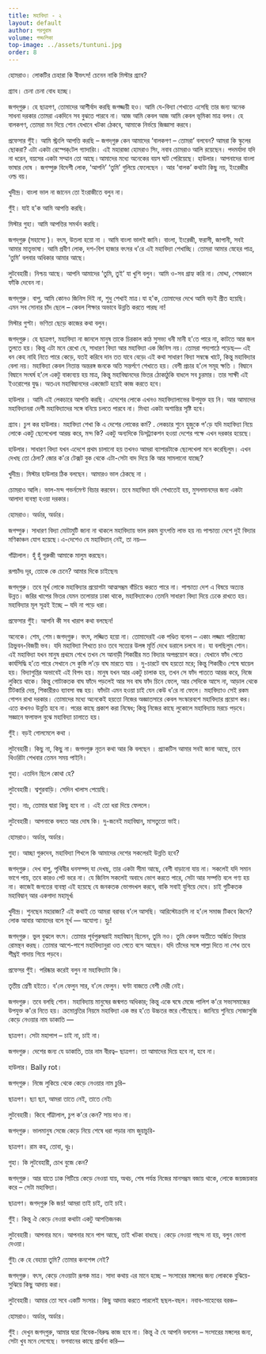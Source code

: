 ```yaml
---
title: মহাবিদ্যা - ২
layout: default
author: পরশুরাম
volume: গড্ডলিকা
top-image: ../assets/tuntuni.jpg
order: 8
---
```


হোমরাও। লোকটির চেহারা কি বীভৎস! চেনেন নাকি মিস্টার গ্র্যাব? 

গ্র্যাব। চেনা চেনা বোধ হচ্ছে। 

জগদ্‌গুরু। হে ছাত্রগণ, তোমাদের আশীর্বাদ করছি জগজ্জয়ী হও। আমি যে-বিদ্যা শেখাতে এসেছি তার জন্য অনেক সাধনা দরকার তোমরা একদিনে সব বুঝতে পারবে না। আজ আমি কেবল আজ আমি কেবল ভূমিকা মাত্র বলব। হে বালকগণ, তোমরা মন দিয়ে শোন যেখানে খটকা ঠেকবে, আমাকে নির্ভয়ে জিজ্ঞাসা করবে। 

প্রফেসার গুঁই। আমি স্ট্রংলি আপত্তি করছি – জগদ্‌গুরু কেন আমাদের ‘বালকগণ – তোমরা’ বলবেন? আমরা কি স্কুলের ছোকরা? এটা একটা রেস্পেক্‌টেল গ্যাদারিং। এই মহারাজা হোমরাও সিং, নবাব চোমরাও আলি রয়েছেন। পদমর্যাদা যদি না ধরেন, বয়সের একটা সম্মান তো আছে ৷ আমাদের মধ্যে অনেকের বয়স ঘাট পেরিয়েছে। 
হাউলার। আপনাদের বাংলা ভাষার দোষ । জগদ্গুরু বিদেশী লোক, ‘আপনি’ ‘তুমি’ গুলিয়ে ফেলেছেন । আর ‘বালক’ কথাটা কিছু নয়, ইংরেজীর ওল্ড বয়। 

খুদীন্দ্র। বাংলা ভাল না জানেন তো ইংরাজীতে বলুন না।
 
গুঁই। যাই হ'ক আমি আপত্তি করছি। 

মিস্টার গুহা। আমি আপত্তির সমর্থন করছি। 

জগদ্‌গুরু (সহাস্যে )। বৎস, উতলা হয়ো না । আমি বাংলা ভালই জানি। বাংলা, ইংরেজী, ফরাসী, জাপানী, সবই আমার মাতৃভাষা। আমি প্রবীণ লোক, দশ-বিশ হাজার বৎসর ধ'রে এই মহাবিদ্যা শেখাচ্ছি। তোমরা আমার স্নেহের পাত্র, ‘তুমি’ বলবার অধিকার আমার আছে।
 
লুটবেহারী। নিশ্চয় আছে। আপনি আমাদের ‘তুমি, তুই’ যা খুশি বলুন। আমি ও-সব গ্রাহ্য করি না। মোদ্দা, শেষকালে ফাঁকি দেবেন না।
 
জগদ্‌গুরু। বাপু, আমি কোনও জিনিস দিই না, শুধু শেখাই মাত্র ৷ যা হ'ক, তোমাদের দেখে আমি বড়ই প্রীত হয়েছি। এমন সব সোনার চাঁদ ছেলে – কেবল শিক্ষার অভাবে উন্নতি করতে পারছ না! 

মিস্টার গুপ্টা। ভণিতা ছেড়ে কাজের কথা বলুন। 

জগদ্‌গুরু। হে ছাত্রগণ, মহাবিদ্যা না জানলে মানুষ তাকে চিরকাল কাঠ 
সুসভ্য ধনী মানী হ'তে পারে না, কাটতে আর জল তুলতে হয়। কিন্তু এটা মনে রেখো যে, সাধারণ বিদ্যা আর মহাবিদ্যা এক জিনিস নয়। তোমরা পদ্যপাঠে পড়েছ— 
এই ধন কেহ নাহি নিতে পারে কেড়ে, 
যতই করিবে দান তত যাবে বেড়ে৷
এই কথা সাধারণ বিদ্যা সম্বন্ধে খাটে, কিন্তু মহাবিদ্যার বেলা নয়। মহাবিদ্যা কেবল নিতান্ত অন্তরঙ্গ জনকে অতি সন্তর্পণে শেখাতে হয়। বেশী প্রচার হ'লে সমূহ ক্ষতি । বিদ্বানে বিদ্বানে সংঘর্ষ হ'লে একটু বাক্যব্যয় হয় মাত্র, কিন্তু মহাবিদ্বানদের ভিতর ঠোকাঠুকি বাধলে সব চুরমার। তার সাক্ষী এই ইওরোপের যুদ্ধ। অতএব মহাবিদ্বানদের একজোট হয়েই কাজ করতে হবে। 

হাউলার । আমি এই লেকচারে আপত্তি করছি। এদেশের লোকে এখনও মহাবিদ্যালাভের উপযুক্ত হয় নি। আর আমাদের মহাবিদ্যানরা দেশী মহাবিদ্যাদের সঙ্গে বনিয়ে চলতে পারবে না। মিথ্যা একটা অশান্তির সৃষ্টি হবে। 

গ্র্যাব। চুপ কর হাউলার। মহাবিদ্যা শেখা কি এ দেশের লোকের কর্ম? . লেকচার শুনে হুজুকে প'ড়ে যদি মহাবিদ্যা নিয়ে লোকে একটু ছেলেখেলা আরম্ভ করে, মন্দ কি? একটু অন্যদিকে ডিস্‌ট্র্যাকশন হওয়া দেশের পক্ষে এখন দরকার হয়েছে। 

হাউলার। সাধারণ বিদ্যা যখন এদেশে প্রথম চালানো হয় তখনও আমরা ব্যাপারটাকে ছেলেখেলা মনে করেছিলুম। এখন দেখছ তো ঠেলা? জোর ক'রে টেক্সট বুক থেকে এটা-সেটা বাদ দিয়ে কি আর সামলানো যাচ্ছে? 

খুদীন্দ্র। মিস্টার হাউলার ঠিক বলছেন। আমারও ভাল ঠেকছে না । 

চোমরাও আলি। ভাল-মন্দ গভর্নমেণ্ট বিচার করবেন। তবে মহাবিদ্যা যদি শেখাতেই হয়, মুসলমানদের জন্য একটা আলাদা ব্যবস্থা হওয়া দরকার।
 
হোমরাও। অর্ডার, অর্ডার। 

জগদ্গুরু। সাধারণ বিদ্যা মোটামুটি জানা না থাকলে মহাবিদ্যায় ভাল রকম ব্যুৎপত্তি লাভ হয় না৷ পাশ্চাত্ত্য দেশে দুই বিদ্যার মণিকাঞ্চন যোগ হয়েছে ৷ এ-দেশেও যে মহাবিদ্যান্ নেই, তা নয়— 
 
গাঁট্টালাল। হুঁ হুঁ গুরুজী আমাকে মালুম করছেন। 

রূপচাঁদ৷ দূর, তোকে কে চেনে? আমার দিকে চাইছেন৷ 

জগদ্‌গুরু। তবে মূর্খ লোকে মহাবিদ্যার প্রয়োগটা আত্মসম্ভ্রম বাঁচিয়ে করতে পারে না। পাশ্চাত্য দেশ এ বিষয়ে অত্যন্ত উন্নত। জরির খাপের ভিতর যেমন তলোয়ার ঢাকা থাকে, মহাবিদ্যাকেও তেমনি সাধারণ বিদ্যা দিয়ে ঢেকে রাখতে হয়। মহাবিদ্যার মূল সূত্রই ইচ্ছে – যদি না পড়ে ধরা।
 
প্রফেসার গুঁই। আপনি কী সব খারাপ কথা বলছেন!
 
অনেকে। শেম, শেম ৷ 
জগদ্‌গুরু। বৎস, লজ্জিত হয়ো না। তোমাদেরই এক পণ্ডিত বলেন – একাং লজ্জাং পরিত্যজ্য ত্রিভুবন-বিজয়ী ভব। যদি মহাবিদ্যা শিখতে চাও তবে সত্যের উলঙ্গ মূর্তি দেখে ডরালে চলবে না। যা বলছিলুম 
শোন। এই মহাবিদ্যা যখন মানুষ প্রথমে শেখে তখন সে আনাড়ী শিকারীর মত বিদ্যার অপপ্রয়োগ করে। যেখানে ফাঁদ পেতে কার্যসিদ্ধি হ'তে পারে সেখানে সে কুস্তি ল'ড়ে বাঘ মারতে যায় । দু-চারটে বাঘ হয়তো মরে; কিন্তু শিকারীও শেষে ঘায়েল হয়। বিদ্যাগুপ্তির অভাবেই এই বিপদ হয়। মানুষ যখন আর একটু চালাক হয়, তখন সে ফাঁদ পাততে আরম্ভ করে, নিজে লুকিয়ে থাকে। কিন্তু গোটাকতক বাঘ ফাঁদে পড়লেই আর সব বাঘ ফাঁদ চিনে ফেলে, আর সেদিকে আসে না, আড়াল থেকে টিটকারি দেয়, শিকারীরও ব্যাবসা বন্ধ হয়। ফাঁদটা এমন হওয়া চাই যেন কেউ ধ'রে না ফেলে। মহাবিদ্যাও সেই রকম গোপন রাখা দরকার। তোমাদের মধ্যে অনেকেই হয়তো নিজের অজ্ঞাতসারে কেবল সংস্কারবশে মহাবিদ্যার প্রয়োগ কর। এতে কখনও উন্নতি হবে না। পরের কাছে প্রকাশ করা নিষেধ; কিন্তু নিজের কাছে লুকোলে মহাবিদ্যায় মরচে পড়বে। সজ্ঞানে ফলাফল বুঝে মহাবিদ্যা চালাতে হয় ৷ 

গুঁই। বড়ই গোলমেলে কথা । 

লুটবেহারী। কিছু না, কিছু না। জগদগুরু নূতন কথা আর কি বলছেন । প্র্যাকটিস আমার সবই জানা আছে, তবে থিওরিটা শেখবার তেমন সময় পাইনি। 

গুহা। এতদিন ছিলে কোথা হে? 

লুটবেহারী। শ্বশুরবাড়ি। সেদিন খালাস পেয়েছি। 

গুহা। নাঃ, তোমার দ্বারা কিছু হবে না । এই তো ধরা দিয়ে ফেললে।
 
লুটবেহারী। আপনাকে বলতে আর দোষ কি। দু-জনেই মহাবিদ্বান্, মাসতুতো ভাই। 

হোমরাও। অর্ডার, অর্ডার। 

গুহা। আচ্ছা গুরুদেব, মহাবিদ্যা শিখলে কি আমাদের দেশের সকলেরই উন্নতি হবে? 

জগদ্‌গুরু। দেখ বাপু, পৃথিবীর ধনসম্পদ্ যা দেখছ, তার একটা সীমা আছে, বেশী বাড়ানো যায় না। সকলেই যদি সমান ভাগে পায়, তবে কারও পেট ভরে না। যে জিনিস সকলেই অবাধে ভোগ করতে পারে, সেটা আর সম্পত্তি বলে গণ্য হয় না। কাজেই জগতের ব্যবস্থা এই হয়েছে যে জনকতক ভোগদখল করবে, বাকি সবাই যুগিয়ে দেবে। চাই গুটিকতক মহাবিদ্বান্ আর একগাদা মহামূর্খ৷

 
খুদীন্দ্র। শুনছেন মহারাজা? এই কথাই তে আমরা বরাবর ব'লে আসছি। আরিস্টোক্রাসি না হ'লে সমাজ টিকবে কিসে? লোক আবার আমাদের বলে মূর্খ — অযোগ্য। হুঃ! 

জগদ্‌গুরু। ভুল বুঝলে বৎস। তোমার পূর্বপুরুষরাই মহাবিদ্বান্ ছিলেন, তুমি নও। তুমি কেবল অতীতে অর্জিত বিদ্যার রোমন্থন করছ। তোমার আশে-পাশে মহাবিদ্যানুরা ওত পেতে বসে আছেন। যদি তাঁদের সঙ্গে পাল্লা দিতে না শেখ তবে শীঘ্রই গাদায় গিয়ে পড়বে।
 
প্রফেসর গুঁই। পরিষ্কার করেই বলুন না মহাবিদ্যাটা কি।
 
তৃতীয় শ্রেণী হইতে। ব'লে ফেলুন সার, ব'লে ফেলুন। ঘণ্টা বাজতে বেশী দেরী নেই। 

জগদগুরু। তবে বলছি শোন। মহাবিদ্যায় মানুষের জন্মগত অধিকার; কিন্তু একে ঘষে মেজে পালিশ ক'রে সভ্যসমাজের উপযুক্ত ক'রে নিতে হয়। ক্রমোন্নতির নিয়মে মহাবিদ্যা এক স্তর হ'তে উচ্চতর স্তরে পৌঁছেছে। জানিয়ে শুনিয়ে সোজাসুজি কেড়ে নেওয়ার নাম ডাকাতি — 

ছাত্রগণ। সেটা মহাপাপ – চাই না, চাই না। 

জগদগুরু। দেশের জন্য যে ডাকাতি, তার নাম বীরত্ব–
ছাত্রগণ। তা আমাদের দিয়ে হবে না, হবে না। 

হাউলার। Bally rot। 

জগদ্‌গুরু। নিজে লুকিয়ে থেকে কেড়ে নেওয়ার নাম চুরি–
 
ছাত্রগণ। ছ্যা ছ্যা, আমরা তাতে নেই, তাতে নেই৷ 

লুটবেহারী। কিহে গাঁট্টালাল, চুপ ক'রে কেন? সায় দাও না। 

জগদ্‌গুরু। ভালমানুষ সেজে কেড়ে নিয়ে শেষে ধরা পড়ার নাম জুয়াচুরি- 

ছাত্রগণ। রাম কহ, তোবা, থুঃ। 

গুহা। কি লুটবেহারী, চোখ বুজে কেন? 

জগদ্‌গুরু। আর যাতে ঢাক পিটিয়ে কেড়ে নেওয়া যায়, অথচ, শেষ পর্যন্ত নিজের মানসম্ভ্রম বজায় থাকে, লোকে জয়জয়কার করে – সেটা মহাবিদ্যা। 

ছাত্রগণ। জগদ্‌গুরু কি জয়! আমরা তাই চাই, তাই চাই ৷ 

গুঁই। কিন্তু ঐ কেড়ে নেওয়া কথাটা একটু আপত্তিজনক৷ 

লুটবেহারী। আপনার মনে। আপনার মনে পাপ আছে, তাই খটকা বাধছে। কেড়ে নেওয়া পছন্দ না হয়, বলুন ভোগা দেওয়া। 

গুঁই৷ কে হে বেহায়া তুমি? তোমার কনশেন্স নেই? 

জগদ্‌গুরু। বৎস, কেড়ে নেওয়াটা রূপক মাত্র। সাদা কথায় এর মানে হচ্ছে – সংসারের মঙ্গলের জন্য লোককে বুঝিয়ে-সুঝিয়ে কিছু আদায় করা।
 
লুটবেহারী। আমার তো সবে একটি সংসার। কিছু আদায় করতে পারলেই ছছল-বছল। নবাব-সাহেবের বরঞ্চ– 

হোমরাও। অর্ডার, অর্ডার। 

গুঁই। দেখুন জগদ্‌গুরু, আমার দ্বারা বিবেক-বিরুদ্ধ কাজ হবে না। কিন্তু ঐ যে আপনি বললেন – সংসারের মঙ্গলের জন্য, সেটা খুব মনে লেগেছে। ভগবানের কাছে প্রার্থনা করি— 